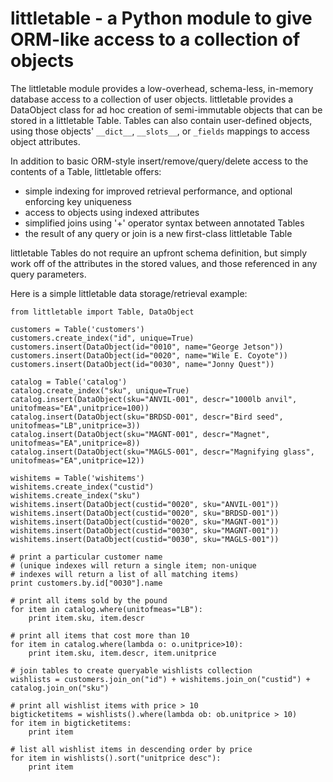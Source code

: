 # littletable - a Python module to give ORM-like access to a collection of objects

The littletable module provides a low-overhead, schema-less, in-memory database access to a collection 
of user objects. littletable provides a DataObject class for ad hoc creation of semi-immutable objects 
that can be stored in a littletable Table. Tables can also contain user-defined objects, using those 
objects' `__dict__`, `__slots__`, or `_fields` mappings to access object attributes.

In addition to basic ORM-style insert/remove/query/delete access to the contents of a Table, littletable offers:
* simple indexing for improved retrieval performance, and optional enforcing key uniqueness 
* access to objects using indexed attributes 
* simplified joins using '+' operator syntax between annotated Tables 
* the result of any query or join is a new first-class littletable Table 

littletable Tables do not require an upfront schema definition, but simply work off of the attributes in 
the stored values, and those referenced in any query parameters.

Here is a simple littletable data storage/retrieval example:

    from littletable import Table, DataObject

    customers = Table('customers')
    customers.create_index("id", unique=True)
    customers.insert(DataObject(id="0010", name="George Jetson"))
    customers.insert(DataObject(id="0020", name="Wile E. Coyote"))
    customers.insert(DataObject(id="0030", name="Jonny Quest"))

    catalog = Table('catalog')
    catalog.create_index("sku", unique=True)
    catalog.insert(DataObject(sku="ANVIL-001", descr="1000lb anvil", unitofmeas="EA",unitprice=100))
    catalog.insert(DataObject(sku="BRDSD-001", descr="Bird seed", unitofmeas="LB",unitprice=3))
    catalog.insert(DataObject(sku="MAGNT-001", descr="Magnet", unitofmeas="EA",unitprice=8))
    catalog.insert(DataObject(sku="MAGLS-001", descr="Magnifying glass", unitofmeas="EA",unitprice=12))

    wishitems = Table('wishitems')
    wishitems.create_index("custid")
    wishitems.create_index("sku")
    wishitems.insert(DataObject(custid="0020", sku="ANVIL-001"))
    wishitems.insert(DataObject(custid="0020", sku="BRDSD-001"))
    wishitems.insert(DataObject(custid="0020", sku="MAGNT-001"))
    wishitems.insert(DataObject(custid="0030", sku="MAGNT-001"))
    wishitems.insert(DataObject(custid="0030", sku="MAGLS-001"))

    # print a particular customer name 
    # (unique indexes will return a single item; non-unique
    # indexes will return a list of all matching items)
    print customers.by.id["0030"].name

    # print all items sold by the pound
    for item in catalog.where(unitofmeas="LB"):
        print item.sku, item.descr

    # print all items that cost more than 10
    for item in catalog.where(lambda o: o.unitprice>10):
        print item.sku, item.descr, item.unitprice

    # join tables to create queryable wishlists collection
    wishlists = customers.join_on("id") + wishitems.join_on("custid") + catalog.join_on("sku")

    # print all wishlist items with price > 10
    bigticketitems = wishlists().where(lambda ob: ob.unitprice > 10)
    for item in bigticketitems:
        print item

    # list all wishlist items in descending order by price
    for item in wishlists().sort("unitprice desc"):
        print item
